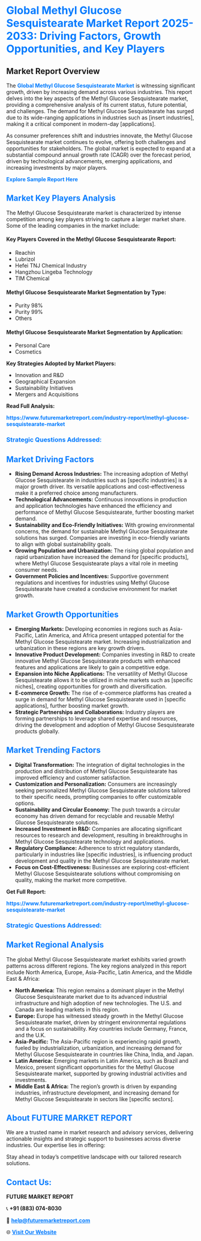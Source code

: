 <h1 style="color: #007BFF;">Global Methyl Glucose Sesquistearate Market Report 2025-2033: Driving Factors, Growth Opportunities, and Key Players</h1>

<section id="overview">
<h2>Market Report Overview</h2>
<p>The <a href="https://www.futuremarketreport.com/industry-report/methyl-glucose-sesquistearate-market" style="color: #007BFF; text-decoration: none;"><strong>Global Methyl Glucose Sesquistearate Market</strong></a> is witnessing significant growth, driven by increasing demand across various industries. This report delves into the key aspects of the Methyl Glucose Sesquistearate market, providing a comprehensive analysis of its current status, future potential, and challenges. The demand for Methyl Glucose Sesquistearate has surged due to its wide-ranging applications in industries such as [insert industries], making it a critical component in modern-day [applications].</p>
<p>As consumer preferences shift and industries innovate, the Methyl Glucose Sesquistearate market continues to evolve, offering both challenges and opportunities for stakeholders. The global market is expected to expand at a substantial compound annual growth rate (CAGR) over the forecast period, driven by technological advancements, emerging applications, and increasing investments by major players.</p>
</section>

<section id="overview">
<p><a href="https://www.futuremarketreport.com/request-sample/reportId=57181" style="color: #007BFF; text-decoration: none;"><strong>Explore Sample Report Here</strong></a></p>
</section>

<section id="key-players">
<h2 style="color: #007BFF;">Market Key Players Analysis</h2>
<p>The Methyl Glucose Sesquistearate market is characterized by intense competition among key players striving to capture a larger market share. Some of the leading companies in the market include:</p>
<h4>Key Players Covered in the Methyl Glucose Sesquistearate Report:</h4>
<ul><li>Reachin</li><li>Lubrizol</li><li>Hefei TNJ Chemical Industry</li><li>Hangzhou Lingeba Technology</li><li>TIM Chemical</li></ul>
<h4>Methyl Glucose Sesquistearate Market Segmentation by Type:</h4>
<ul><li>Purity 98%</li><li>Purity 99%</li><li>Others</li></ul>

<h4>Methyl Glucose Sesquistearate Market Segmentation by Application:</h4>
<ul><li>Personal Care</li><li>Cosmetics</li></ul>
<p><strong>Key Strategies Adopted by Market Players:</strong></p>
<ul>
<li>Innovation and R&D</li>
<li>Geographical Expansion</li>
<li>Sustainability Initiatives</li>
<li>Mergers and Acquisitions</li>
</ul>
</section>

<section>
<p><strong>Read Full Analysis: </strong></p><a href="https://www.futuremarketreport.com/industry-report/methyl-glucose-sesquistearate-market" style="color: #007BFF; text-decoration: none;"><strong>https://www.futuremarketreport.com/industry-report/methyl-glucose-sesquistearate-market</strong></a>
<h3 style="color: #007BFF;">Strategic Questions Addressed:</h3>
</section>

<section id="driving-factors">
<h2 style="color: #007BFF;">Market Driving Factors</h2>
<ul>
<li><strong>Rising Demand Across Industries:</strong> The increasing adoption of Methyl Glucose Sesquistearate in industries such as [specific industries] is a major growth driver. Its versatile applications and cost-effectiveness make it a preferred choice among manufacturers.</li>
<li><strong>Technological Advancements:</strong> Continuous innovations in production and application technologies have enhanced the efficiency and performance of Methyl Glucose Sesquistearate, further boosting market demand.</li>
<li><strong>Sustainability and Eco-Friendly Initiatives:</strong> With growing environmental concerns, the demand for sustainable Methyl Glucose Sesquistearate solutions has surged. Companies are investing in eco-friendly variants to align with global sustainability goals.</li>
<li><strong>Growing Population and Urbanization:</strong> The rising global population and rapid urbanization have increased the demand for [specific products], where Methyl Glucose Sesquistearate plays a vital role in meeting consumer needs.</li>
<li><strong>Government Policies and Incentives:</strong> Supportive government regulations and incentives for industries using Methyl Glucose Sesquistearate have created a conducive environment for market growth.</li>
</ul>
</section>

<section id="growth-opportunities">
<h2 style="color: #007BFF;">Market Growth Opportunities</h2>
<ul>
<li><strong>Emerging Markets:</strong> Developing economies in regions such as Asia-Pacific, Latin America, and Africa present untapped potential for the Methyl Glucose Sesquistearate market. Increasing industrialization and urbanization in these regions are key growth drivers.</li>
<li><strong>Innovative Product Development:</strong> Companies investing in R&D to create innovative Methyl Glucose Sesquistearate products with enhanced features and applications are likely to gain a competitive edge.</li>
<li><strong>Expansion into Niche Applications:</strong> The versatility of Methyl Glucose Sesquistearate allows it to be utilized in niche markets such as [specific niches], creating opportunities for growth and diversification.</li>
<li><strong>E-commerce Growth:</strong> The rise of e-commerce platforms has created a surge in demand for Methyl Glucose Sesquistearate used in [specific applications], further boosting market growth.</li>
<li><strong>Strategic Partnerships and Collaborations:</strong> Industry players are forming partnerships to leverage shared expertise and resources, driving the development and adoption of Methyl Glucose Sesquistearate products globally.</li>
</ul>
</section>

<section id="trending-factors">
<h2 style="color: #007BFF;">Market Trending Factors</h2>
<ul>
<li><strong>Digital Transformation:</strong> The integration of digital technologies in the production and distribution of Methyl Glucose Sesquistearate has improved efficiency and customer satisfaction.</li>
<li><strong>Customization and Personalization:</strong> Consumers are increasingly seeking personalized Methyl Glucose Sesquistearate solutions tailored to their specific needs, prompting companies to offer customizable options.</li>
<li><strong>Sustainability and Circular Economy:</strong> The push towards a circular economy has driven demand for recyclable and reusable Methyl Glucose Sesquistearate solutions.</li>
<li><strong>Increased Investment in R&D:</strong> Companies are allocating significant resources to research and development, resulting in breakthroughs in Methyl Glucose Sesquistearate technology and applications.</li>
<li><strong>Regulatory Compliance:</strong> Adherence to strict regulatory standards, particularly in industries like [specific industries], is influencing product development and quality in the Methyl Glucose Sesquistearate market.</li>
<li><strong>Focus on Cost-Effectiveness:</strong> Businesses are exploring cost-efficient Methyl Glucose Sesquistearate solutions without compromising on quality, making the market more competitive.</li>
</ul>
</section>

<section>
<p><strong>Get Full Report: </strong></p><a href="https://www.futuremarketreport.com/industry-report/methyl-glucose-sesquistearate-market" style="color: #007BFF; text-decoration: none;"><strong>https://www.futuremarketreport.com/industry-report/methyl-glucose-sesquistearate-market</strong></a>
<h3 style="color: #007BFF;">Strategic Questions Addressed:</h3>
</section>


<section id="regional-analysis">
<h2 style="color: #007BFF;">Market Regional Analysis</h2>
<p>The global Methyl Glucose Sesquistearate market exhibits varied growth patterns across different regions. The key regions analyzed in this report include North America, Europe, Asia-Pacific, Latin America, and the Middle East & Africa:</p>
<ul>
<li><strong>North America:</strong> This region remains a dominant player in the Methyl Glucose Sesquistearate market due to its advanced industrial infrastructure and high adoption of new technologies. The U.S. and Canada are leading markets in this region.</li>
<li><strong>Europe:</strong> Europe has witnessed steady growth in the Methyl Glucose Sesquistearate market, driven by stringent environmental regulations and a focus on sustainability. Key countries include Germany, France, and the U.K.</li>
<li><strong>Asia-Pacific:</strong> The Asia-Pacific region is experiencing rapid growth, fueled by industrialization, urbanization, and increasing demand for Methyl Glucose Sesquistearate in countries like China, India, and Japan.</li>
<li><strong>Latin America:</strong> Emerging markets in Latin America, such as Brazil and Mexico, present significant opportunities for the Methyl Glucose Sesquistearate market, supported by growing industrial activities and investments.</li>
<li><strong>Middle East & Africa:</strong> The region’s growth is driven by expanding industries, infrastructure development, and increasing demand for Methyl Glucose Sesquistearate in sectors like [specific sectors].</li>
</ul>
</section>

<footer>
<h2 style="color: #007BFF;">About FUTURE MARKET REPORT</h2>
<p>We are a trusted name in market research and advisory services, delivering actionable insights and strategic support to businesses across diverse industries. Our expertise lies in offering:</p>

<p>Stay ahead in today’s competitive landscape with our tailored research solutions.</p>

<h2 style="color: #007BFF;">Contact Us:</h2>
<p><strong>FUTURE MARKET REPORT</strong></p>
<p>📞 <strong>+91 (883) 074-8030</strong></p>
<p>📧 <strong><a href="mailto:help@futuremarketreport.com" style="color: #007BFF;">help@futuremarketreport.com</a></strong></p>
<p>🌐 <strong><a href="https://www.futuremarketreport.com/" style="color: #007BFF;">Visit Our Website</a></strong></p>
</footer>